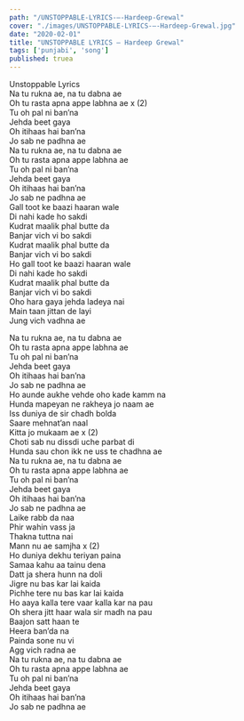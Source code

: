 ```yaml
---
path: "/UNSTOPPABLE-LYRICS-–-Hardeep-Grewal"
cover: "./images/UNSTOPPABLE-LYRICS-–-Hardeep-Grewal.jpg"
date: "2020-02-01"
title: "UNSTOPPABLE LYRICS – Hardeep Grewal"
tags: ['punjabi', 'song']
published: truea
---
```

  
Unstoppable Lyrics  
Na tu rukna ae, na tu dabna ae  
Oh tu rasta apna appe labhna ae x (2)  
Tu oh pal ni ban’na  
Jehda beet gaya  
Oh itihaas hai ban’na  
Jo sab ne padhna ae  
Na tu rukna ae, na tu dabna ae  
Oh tu rasta apna appe labhna ae  
Tu oh pal ni ban’na  
Jehda beet gaya  
Oh itihaas hai ban’na  
Jo sab ne padhna ae  
Gall toot ke baazi haaran wale  
Di nahi kade ho sakdi  
Kudrat maalik phal butte da  
Banjar vich vi bo sakdi  
Kudrat maalik phal butte da  
Banjar vich vi bo sakdi  
Ho gall toot ke baazi haaran wale  
Di nahi kade ho sakdi  
Kudrat maalik phal butte da  
Banjar vich vi bo sakdi  
Oho hara gaya jehda ladeya nai  
Main taan jittan de layi  
Jung vich vadhna ae  
  
  
  
  
  
  
Na tu rukna ae, na tu dabna ae  
Oh tu rasta apna appe labhna ae  
Tu oh pal ni ban’na  
Jehda beet gaya  
Oh itihaas hai ban’na  
Jo sab ne padhna ae  
Ho aunde aukhe vehde oho kade kamm na  
Hunda mapeyan ne rakheya jo naam ae  
Iss duniya de sir chadh bolda  
Saare mehnat’an naal  
Kitta jo mukaam ae x (2)  
Choti sab nu dissdi uche parbat di  
Hunda sau chon ikk ne uss te chadhna ae  
Na tu rukna ae, na tu dabna ae  
Oh tu rasta apna appe labhna ae  
Tu oh pal ni ban’na  
Jehda beet gaya  
Oh itihaas hai ban’na  
Jo sab ne padhna ae  
Laike rabb da naa  
Phir wahin vass ja  
Thakna tuttna nai  
Mann nu ae samjha x (2)  
Ho duniya dekhu teriyan paina  
Samaa kahu aa tainu dena  
Datt ja shera hunn na doli  
Jigre nu bas kar lai kaida  
Pichhe tere nu bas kar lai kaida  
Ho aaya kalla tere vaar kalla kar na pau  
Oh shera jitt haar wala sir madh na pau  
Baajon satt haan te  
Heera ban’da na  
Painda sone nu vi  
Agg vich radna ae  
Na tu rukna ae, na tu dabna ae  
Oh tu rasta apna appe labhna ae  
Tu oh pal ni ban’na  
Jehda beet gaya  
Oh itihaas hai ban’na  
Jo sab ne padhna ae  
